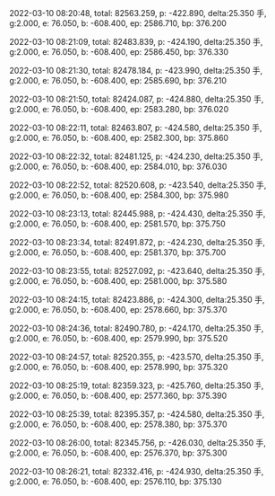 2022-03-10 08:20:48, total: 82563.259, p: -422.890, delta:25.350 手, g:2.000, e: 76.050, b: -608.400, ep: 2586.710, bp: 376.200

2022-03-10 08:21:09, total: 82483.839, p: -424.190, delta:25.350 手, g:2.000, e: 76.050, b: -608.400, ep: 2586.450, bp: 376.330

2022-03-10 08:21:30, total: 82478.184, p: -423.990, delta:25.350 手, g:2.000, e: 76.050, b: -608.400, ep: 2585.690, bp: 376.210

2022-03-10 08:21:50, total: 82424.087, p: -424.880, delta:25.350 手, g:2.000, e: 76.050, b: -608.400, ep: 2583.280, bp: 376.020

2022-03-10 08:22:11, total: 82463.807, p: -424.580, delta:25.350 手, g:2.000, e: 76.050, b: -608.400, ep: 2582.300, bp: 375.860

2022-03-10 08:22:32, total: 82481.125, p: -424.230, delta:25.350 手, g:2.000, e: 76.050, b: -608.400, ep: 2584.010, bp: 376.030

2022-03-10 08:22:52, total: 82520.608, p: -423.540, delta:25.350 手, g:2.000, e: 76.050, b: -608.400, ep: 2584.300, bp: 375.980

2022-03-10 08:23:13, total: 82445.988, p: -424.430, delta:25.350 手, g:2.000, e: 76.050, b: -608.400, ep: 2581.570, bp: 375.750

2022-03-10 08:23:34, total: 82491.872, p: -424.230, delta:25.350 手, g:2.000, e: 76.050, b: -608.400, ep: 2581.370, bp: 375.700

2022-03-10 08:23:55, total: 82527.092, p: -423.640, delta:25.350 手, g:2.000, e: 76.050, b: -608.400, ep: 2581.000, bp: 375.580

2022-03-10 08:24:15, total: 82423.886, p: -424.300, delta:25.350 手, g:2.000, e: 76.050, b: -608.400, ep: 2578.660, bp: 375.370

2022-03-10 08:24:36, total: 82490.780, p: -424.170, delta:25.350 手, g:2.000, e: 76.050, b: -608.400, ep: 2579.990, bp: 375.520

2022-03-10 08:24:57, total: 82520.355, p: -423.570, delta:25.350 手, g:2.000, e: 76.050, b: -608.400, ep: 2578.990, bp: 375.320

2022-03-10 08:25:19, total: 82359.323, p: -425.760, delta:25.350 手, g:2.000, e: 76.050, b: -608.400, ep: 2577.360, bp: 375.390

2022-03-10 08:25:39, total: 82395.357, p: -424.580, delta:25.350 手, g:2.000, e: 76.050, b: -608.400, ep: 2578.380, bp: 375.370

2022-03-10 08:26:00, total: 82345.756, p: -426.030, delta:25.350 手, g:2.000, e: 76.050, b: -608.400, ep: 2576.370, bp: 375.300

2022-03-10 08:26:21, total: 82332.416, p: -424.930, delta:25.350 手, g:2.000, e: 76.050, b: -608.400, ep: 2576.110, bp: 375.130